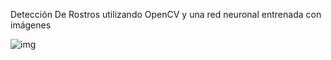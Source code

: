 Detección De Rostros utilizando OpenCV y una red neuronal entrenada con imágenes

![img](https://github.com/carlos-ruiz10/DeteccionDeRostros/assets/31524407/0ecfefe1-4b4c-45eb-8c28-0b3e949af5ef)

